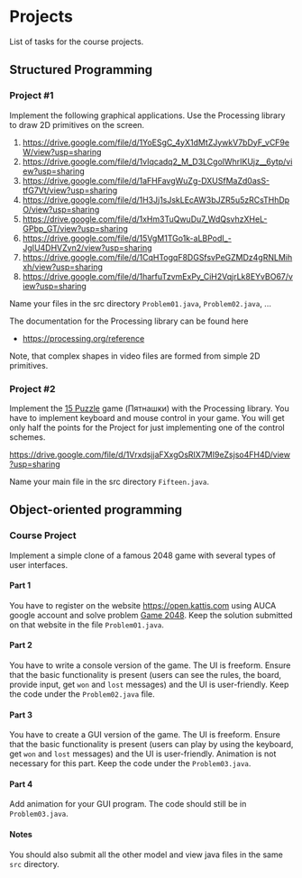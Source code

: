 Projects
========

List of tasks for the course projects.

## Structured Programming

### Project #1

Implement the following graphical applications. Use the Processing library to
draw 2D primitives on the screen.

1. <https://drive.google.com/file/d/1YoESgC_4yX1dMtZJywkV7bDyF_vCF9eW/view?usp=sharing>
2. <https://drive.google.com/file/d/1vIqcadq2_M_D3LCgolWhrIKUjz__6ytp/view?usp=sharing>
3. <https://drive.google.com/file/d/1aFHFavgWuZg-DXUSfMaZd0asS-tfG7Vt/view?usp=sharing>
4. <https://drive.google.com/file/d/1H3Jj1sJskLEcAW3bJZR5u5zRCsTHhDpO/view?usp=sharing>
5. <https://drive.google.com/file/d/1xHm3TuQwuDu7_WdQsvhzXHeL-GPbp_GT/view?usp=sharing>
6. <https://drive.google.com/file/d/15VgM1TGo1k-aLBPodI_-JgIU4DHVZvn2/view?usp=sharing>
7. <https://drive.google.com/file/d/1CqHTogqF8DGSfsvPeGZMDz4gRNLMihxh/view?usp=sharing>
8. <https://drive.google.com/file/d/1harfuTzvmExPy_CiH2VqjrLk8EYvBO67/view?usp=sharing>

Name your files in the src directory `Problem01.java`, `Problem02.java`, ...

The documentation for the Processing library can be found here

* <https://processing.org/reference>

Note, that complex shapes in video files are formed from simple 2D primitives.

### Project #2

Implement the [15 Puzzle](https://en.wikipedia.org/wiki/15_puzzle) game (Пятнашки)
with the Processing library. You have to implement keyboard and mouse control in
your game. You will get only half the points for the Project for just
implementing one of the control schemes.

<https://drive.google.com/file/d/1VrxdsjjaFXxgOsRIX7MI9eZsjso4FH4D/view?usp=sharing>

Name your main file in the src directory `Fifteen.java`.

## Object-oriented programming

### Course Project

Implement a simple clone of a famous 2048 game with several types of user interfaces.

#### Part 1

You have to register on the website https://open.kattis.com using AUCA google account and solve problem [Game 2048](https://open.kattis.com/problems/2048). Keep the solution submitted on that website in the file `Problem01.java`.

#### Part 2

You have to write a console version of the game. The UI is freeform. Ensure that the basic functionality is present (users can see the rules, the board, provide input, get `won` and `lost` messages) and the UI is user-friendly. Keep the code under the `Problem02.java` file.

#### Part 3

You have to create a GUI version of the game. The UI is freeform. Ensure that the basic functionality is present (users can play by using the keyboard, get `won` and `lost` messages) and the UI is user-friendly. Animation is not necessary for this part. Keep the code under the `Problem03.java`.

#### Part 4

Add animation for your GUI program. The code should still be in `Problem03.java`.

#### Notes

You should also submit all the other model and view java files in the same  `src` directory.
